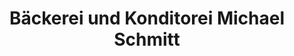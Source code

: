 ---
title: "Bäckerei und Konditorei Michael Schmitt"
url: /rodenbach/baeckerei-und-konditorei-michael-schmitt/
shop: Bäckerei
---